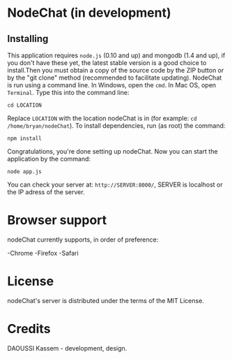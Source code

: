 NodeChat (in development)
=============

Installing
-------

This application requires <code>node.js</code> (0.10 and up) and mongodb (1.4 and up), if you don't have these yet, the latest stable version is a good choice to install.Then you must obtain a copy of the source code by the ZIP button or by the "git clone" method (recommended to facilitate updating).
NodeChat is run using a command line. In Windows, open the <code>cmd</code>. In Mac OS, open <code>Terminal</code>. Type this into the command line:

<code>cd LOCATION</code>

Replace <code>LOCATION</code> with the location nodeChat is in (for example: <code>cd /home/bryan/nodeChat</code>). To install dependencies, run (as root) the command:

<code>npm install</code>

Congratulations, you're done setting up nodeChat. Now you can start the application by the command:

<code>node app.js</code>

You can check your server at: <code>http://SERVER:8000/</code>, SERVER is localhost or the IP adress of the server.

Browser support
===============

nodeChat currently supports, in order of preference:

-Chrome
-Firefox
-Safari


License
=======

nodeChat's server is distributed under the terms of the MIT License.

Credits
=======

DAOUSSI Kassem - development, design.
